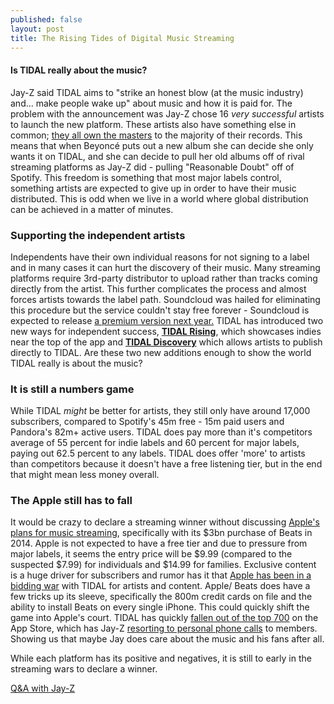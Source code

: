 ```yaml
---
published: false
layout: post
title: The Rising Tides of Digital Music Streaming
---
```


#### Is TIDAL really about the music?
Jay-Z said TIDAL aims to "strike an honest blow (at the music industry) and... make people wake up" about music and how it is paid for. The problem with the announcement was Jay-Z chose 16 _very successful_ artists to launch the new platform. These artists also have something else in common; [they all own the masters](http://www.theverge.com/2015/4/9/8366967/apple-live-nation-tidal-streaming) to the majority of their records. This means that when Beyoncé puts out a new album she can decide she only wants it on TIDAL, and she can decide to pull her old albums off of rival streaming platforms as Jay-Z did - pulling "Reasonable Doubt" off of Spotify. This freedom is something that most major labels control, something artists are expected to give up in order to have their music distributed. This is odd when we live in a world where global distribution can be achieved in a matter of minutes. 

### Supporting the independent artists
Independents have their own individual reasons for not signing to a label and in many cases it can hurt the discovery of their music. Many streaming platforms require 3rd-party distributor to upload rather than tracks coming directly from the artist. This further complicates the process and almost forces artists towards the label path. Soundcloud was hailed for eliminating this procedure but the service couldn't stay free forever - Soundcloud is expected to release [a premium version next year.](http://www.theverge.com/2014/11/4/7157201/warner-music-group-first-major-label-to-sign-with-soundcloud) TIDAL has introduced two new ways for independent success, [**TIDAL Rising**](http://listen.tidalhifi.com/rising), which showcases indies near the top of the app and [**TIDAL Discovery**](http://www.theverge.com/2015/4/22/8469083/tidal-discovery-indie-artists) which allows artists to publish directly to TIDAL. Are these two new additions enough to show the world TIDAL really is about the music?

### It is still a numbers game
While TIDAL _might_ be better for artists, they still only have around 17,000 subscribers, compared to Spotify's 45m free - 15m paid users and Pandora's 82m+ active users. TIDAL does pay more than it's competitors average of 55 percent for indie labels and 60 percent for major labels, paying out 62.5 percent to any labels. TIDAL does offer 'more' to artists than competitors because it doesn't have a free listening tier, but in the end that might mean less money overall. 

### The Apple still has to fall
It would be crazy to declare a streaming winner without discussing [Apple's plans for music streaming](https://www.billboard.com/articles/business/6538813/beats-status-update-apple), specifically with its $3bn purchase of Beats in 2014. Apple is not expected to have a free tier and due to pressure from major labels, it seems the entry price will be $9.99 (compared to the suspected $7.99) for individuals and $14.99 for families. Exclusive content is a huge driver for subscribers and rumor has it that [Apple has been in a bidding war](http://www.theverge.com/2015/4/10/8383639/apple-beats-music-taylor-swift-exclusives-tidal) with TIDAL for artists and content. Apple/ Beats does have a few tricks up its sleeve, specifically the 800m credit cards on file and the ability to install Beats on every single iPhone. This could quickly shift the game into Apple's court. TIDAL has quickly [fallen out of the top 700](http://bgr.com/2015/04/21/tidal-vs-pandora-vs-spotify/) on the App Store, which has Jay-Z [resorting to personal phone calls](http://www.businessinsider.com/jay-z-calling-tidal-users-2015-4) to members. Showing us that maybe Jay does care about the music and his fans after all.

While each platform has its positive and negatives, it is still to early in the streaming wars to declare a winner.

[Q&A with Jay-Z](http://www.thefader.com/2015/04/01/the-full-transcript-of-jay-zs-qa-at-the-clive-davis-institute-of-recorded-music)





